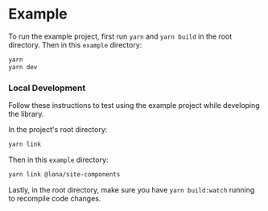 # Example

To run the example project, first run `yarn` and `yarn build` in the root directory. Then in this `example` directory:

```bash
yarn
yarn dev
```

### Local Development

Follow these instructions to test using the example project while developing the library.

In the project's root directory:

```bash
yarn link
```

Then in this `example` directory:

```bash
yarn link @lona/site-components
```

Lastly, in the root directory, make sure you have `yarn build:watch` running to recompile code changes.
